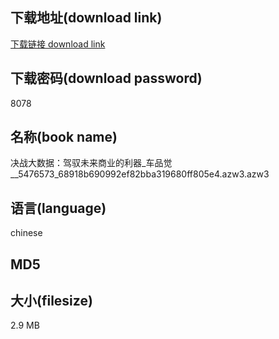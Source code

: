 ## 下载地址(download link)
[下载链接 download link](https://voluble-croquembouche-d321dc.netlify.app/?s=%E5%86%B3%E6%88%98%E5%A4%A7%E6%95%B0%E6%8D%AE%EF%BC%9A%E9%A9%BE%E9%A9%AD%E6%9C%AA%E6%9D%A5%E5%95%86%E4%B8%9A%E7%9A%84%E5%88%A9%E5%99%A8_%E8%BD%A6%E5%93%81%E8%A7%89__5476573_68918b690992ef82bba319680ff805e4.azw3)

## 下载密码(download password)
8078

## 名称(book name)
决战大数据：驾驭未来商业的利器_车品觉__5476573_68918b690992ef82bba319680ff805e4.azw3.azw3

## 语言(language)
chinese

## MD5


## 大小(filesize)
2.9 MB
